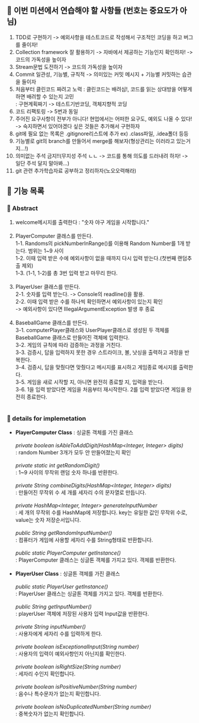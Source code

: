 ## 🙇 이번 미션에서 연습해야 할 사항들 (번호는 중요도가 아님)

1. TDD로 구현하기 -> 예외사항을 테스트코드로 작성해서 구조적인 코딩을 하고 버그를 줄이자!<br>
2. Collection framework 잘 활용하기 -> 자바에서 제공하는 기능인지 확인하자! -> 코드의 가독성을 높이자<br>
3. Stream문법 도전하기 -> 코드의 가독성을 높이자<br>
4. Commit 일관성, 기능별, 규칙적 -> 의미있는 커밋 메시지 + 기능별 커밋하는 습관을 들이자<br>
5. 처음부터 클린코드 짜려고 노력 : 클린코드는 배려심!, 코드를 읽는 상대방을 어떻게 하면 배려할 수 있는지 고민<br>
   : 구현계획짜기 -> 테스트기반코딩, 객체지향적 코딩<br>
6. 코드 리팩토링 -> 5번과 동일<br>
7. 주어진 요구사항이 전부가 아니다! 현업에서는 어떠한 요구도, 예외도 나올 수 있다!<br>
   -> 숙지하면서 있어야겠다 싶은 것들은 추가해서 구현하자<br>
8. git에 필요 없는 목록은 .gitignore리스트에 추가 ex) .class파일, .idea폴더 등등<br>
9. 기능별로 git의 branch를 만들어서 merge를 해보자(형상관리는 이러라고 있는거지...!)<br>
10. 의미없는 주석 금지!!(무지성 주석 ㄴㄴ -> 코드를 통해 의도를 드러내려 하자! -> 일단 주석 달지 말아봐...)<br>
11. git 관련 추가학습자료 공부하고 정리하자(노오오력해라)<br>

## 📝 기능 목록

### 🧐 Abstract

1. welcome메시지를 출력한다 : "숫자 야구 게임을 시작합니다."<br>
   <br>
2. PlayerComputer 클래스를 만든다.<br>
   1-1. Randoms의 pickNumberInRange()를 이용해 Random Number를 1개 받는다. 범위는 1~9 사이<br>
   1-2. 이때 입력 받은 수에 예외사항이 없을 때까지 다시 입력 받는다.(첫번째 랜덤추출 제외)<br>
   1-3. (1-1, 1-2)를 총 3번 입력 받고 마무리 한다.<br>
   <br>
3. PlayerUser 클래스를 만든다.<br>
   2-1. 숫자를 입력 받는다. -> Console의 readline()을 활용.<br>
   2-2. 이때 입력 받은 수를 하나씩 확인하면서 예외사항이 있는지 확인<br>
   -> 예외사항이 있다면 IllegalArgumentException 발생 후 종료<br>
   <br>
4. BaseballGame 클래스를 만든다.<br>
   3-1. computerPlayer클래스와 UserPlayer클래스로 생성된 두 객체를<br>
   BaseballGame 클래스로 만들어진 객체에 입력한다.<br>
   3-2. 게임의 규칙에 따라 검증하는 과정을 거친다.<br>
   3-3. 검증시, 답을 입력하지 못한 경우 스트라이크, 볼, 낫싱을 출력하고 과정을 반복한다.<br>
   3-4. 검증시, 답을 맞췄다면 맞췄다고 메시지를 표시하고 게임종료 메시지를 출력한다.<br>
   3-5. 게임을 새로 시작할 지, 아니면 완전히 종료할 지, 입력을 받는다.<br>
   3-6. 1을 입력 받았다면 게임을 처음부터 재시작한다. 2를 입력 받았다면 게임을 완전히 종료한다.<br>
   <br>

### 🔎 details for implemetation

- **PlayerComputer Class** :  싱글톤 객체를 가진 클래스<br>
  <br>
  *private boolean isAbleToAddDigit(HashMap<Integer, Integer> digits)*<br>
  : random Number 3개가 모두 안 만들어졌는지 확인<br>
  <br>
  *private static int getRandomDigit()*<br>
  : 1~9 사이의 무작위 랜덤 숫자 하나를 반환한다.<br>
  <br>
  *private String combineDigits(HashMap<Integer, Integer> digits)*<br>
  : 만들어진 무작위 수 세 개를 세자리 수의 문자열로 만듭니다.<br>
  <br>
  *private HashMap<Integer, Integer> generateInputNumber*<br>
  : 세 개의 무작위 수를 HashMap에 저장합니다. key는 유일한 값인 무작위 수로, value는 숫자 저장순서입니다.<br>
  <br>
  *public String getRandomInputNumber()*<br>
  : 컴퓨터가 게임에 사용할 세자리 수를 String형태로 반환합니다.<br>
  <br>
  *public static PlayerComputer getInstance()*<br>
  : PlayerComputer 클래스는 싱글톤 객체를 가지고 있다. 객체를 반환한다.<br>
  <br>
- **PlayerUser Class** :  싱글톤 객체를 가진 클래스<br>
  <br>
  *public static PlayerUser getInstance()*<br>
  : PlayerUser 클래스는 싱글톤 객체를 가지고 있다. 객체를 반환한다.<br>
  <br>
  *public String getInputNumber()*<br>
  : playerUser 객체에 저장된 사용자 입력 Input값을 반환한다.<br>
  <br>
  *private String inputNumber()*<br>
  : 사용자에게 세자리 수를 입력하게 한다.<br>
  <br>
  *private boolean isExceptionalInput(String number)*<br>
  : 사용자의 입력이 예외사항인지 아닌지를 확인한다.<br>
  <br>
  *private boolean isRightSize(String number)*<br>
  : 세자리 수인지 확인합니다.<br>
  <br>
  *private boolean isPositiveNumber(String number)*<br>
  : 음수나 특수문자가 없는지 확인합니다.<br>
  <br>
  *private boolean isNoDuplicatedNumber(String number)*<br>
  : 중복숫자가 없는지 확인합니다.<br>
  <br>
    







